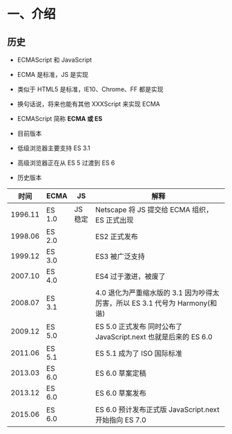# 一、介绍

## 历史

- ECMAScript 和 JavaScript
- ECMA 是标准，JS 是实现
- 类似于 HTML5 是标准，IE10、Chrome、FF 都是实现
- 换句话说，将来也能有其他 XXXScript 来实现 ECMA
- ECMAScript 简称 **ECMA 或 ES**
- 目前版本
- 低级浏览器主要支持 ES 3.1
- 高级浏览器正在从 ES 5 过渡到 ES 6

- 历史版本

| 时间    | ECMA   | JS      | 解释                                                                        |
| ------- | ------ | ------- | --------------------------------------------------------------------------- |
| 1996.11 | ES 1.0 | JS 稳定 | Netscape 将 JS 提交给 ECMA 组织，ES 正式出现                                |
| 1998.06 | ES 2.0 |         | ES2 正式发布                                                                |
| 1999.12 | ES 3.0 |         | ES3 被广泛支持                                                              |
| 2007.10 | ES 4.0 |         | ES4 过于激进，被废了                                                        |
| 2008.07 | ES 3.1 |         | 4.0 退化为严重缩水版的 3.1 因为吵得太厉害，所以 ES 3.1 代号为 Harmony(和谐) |
| 2009.12 | ES 5.0 |         | ES 5.0 正式发布 同时公布了 JavaScript.next 也就是后来的 ES 6.0              |
| 2011.06 | ES 5.1 |         | ES 5.1 成为了 ISO 国际标准                                                  |
| 2013.03 | ES 6.0 |         | ES 6.0 草案定稿                                                             |
| 2013.12 | ES 6.0 |         | ES 6.0 草案发布                                                             |
| 2015.06 | ES 6.0 |         | ES 6.0 预计发布正式版 JavaScript.next 开始指向 ES 7.0                       |
